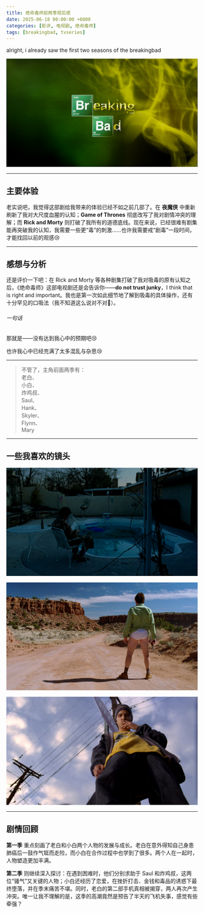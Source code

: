 ```yaml
---
title: 绝命毒师前两季观后感
date: 2025-06-18 00:00:00 +0800
categories: [影评, 电视剧, 绝命毒师]
tags: [breakingbad, tvseries]
---
```


alright, i already saw the first two seasons of the breakingbad  

![the opening scene of the series](../assets/img/posts/tvseries_scene/Breaking%20Bad/Breaking.Bad.S01E01.2160p.NF.WEB-DL.DTS-HD.MA.5.1.HEVC-CRFW.mkv_000400.036.jpg)

---

## 主要体验

老实说吧，我觉得这部剧给我带来的体验已经不如之前几部了。在 **夜魔侠** 中重新刷新了我对大尺度血腥的认知；**Game of Thrones** 彻底改写了我对剧情冲突的理解；而 **Rick and Morty** 则打破了我所有的道德底线。现在来说，已经很难有剧集能再突破我的认知，我需要一些更“毒”的刺激……也许我需要戒“剧毒”一段时间，才能找回以前的观感😢

---

## 感想与分析

还是评价一下吧：在 Rick and Morty 等各种剧集打破了我对吸毒的原有认知之后，《绝命毒师》这部电视剧还是会告诉你——**do not trust junky**，I think that is right and important。我也是第一次如此细节地了解到吸毒的具体操作，还有十分罕见的口吸法（我不知道这么说对不对🤔）。

###### 一句话

那就是——没有达到我心中的预期吧😢

也许我心中已经充满了太多混乱与杂思😢

---

> 不管了，主角前面两季有：  
> 老白、  
> 小白、  
> 炸鸡叔、  
> Saul、  
> Hank、  
> Skyler、  
> Flynn、  
> Mary  

---

## 一些我喜欢的镜头

![堕落老白](../assets/img/posts/tvseries_scene/Breaking%20Bad/Breaking.Bad.S01E01.2160p.NF.WEB-DL.DTS-HD.MA.5.1.HEVC-CRFW.mkv_002135.608.jpg)

![诱惑排版](../assets/img/posts/tvseries_scene/Breaking%20Bad/Breaking.Bad.S01E01.2160p.NF.WEB-DL.DTS-HD.MA.5.1.HEVC-CRFW.mkv_000339.033.jpg)

![bug's view](../assets/img/posts/tvseries_scene/Breaking%20Bad/Breaking.Bad.S02E06.Peekaboo.2160p.NF.WEB-DL.DDP.5.1.H.265-BlackTV.mkv_000012.914.jpg)

---

## 剧情回顾

**第一季** 重点刻画了老白和小白两个人物的发展与成长。老白在意外得知自己身患肺癌后一鼓作气铤而走险，而小白在合作过程中也学到了很多。两个人在一起时，人物塑造更加丰满。

**第二季** 则继续深入探讨：在遇到困难时，他们分别求助于 Saul 和炸鸡叔，这两位“骚气”又关键的人物；小白还经历了恋爱，在挫折打击、金钱和毒品的诱惑下最终堕落，并在季末痛苦不堪。同时，老白的第二部手机真相被揭穿，两人再次产生冲突。唯一让我不理解的是，这季的高潮竟然是预告了半天的飞机失事，感觉有些牵强？

